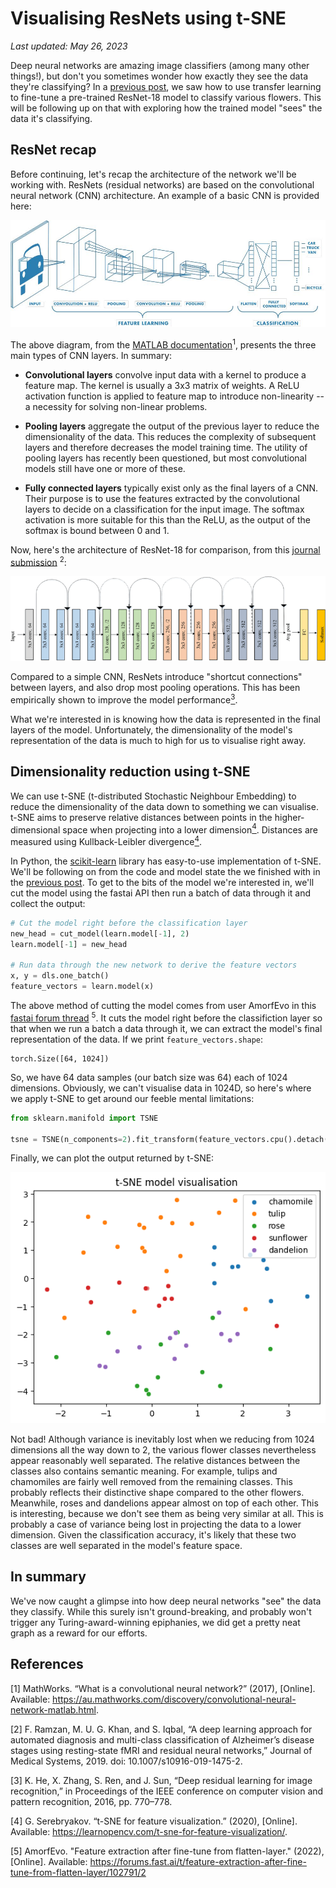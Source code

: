# Visualising ResNets using t-SNE

*Last updated: May 26, 2023*

Deep neural networks are amazing image classifiers (among many other things!), but don't you sometimes wonder how exactly they see the data they're classifying? In a [previous post](https://deren-teo.github.io/2023/05/20/transfer_learning_using_pretrained_networks.html), we saw how to use transfer learning to fine-tune a pre-trained ResNet-18 model to classify various flowers. This will be following up on that with exploring how the trained model "sees" the data it's classifying.

## ResNet recap

Before continuing, let's recap the architecture of the network we'll be working with. ResNets (residual networks) are based on the convolutional neural network (CNN) architecture. An example of a basic CNN is provided here:

![](/images/2023-05-25_convnet.jpg)

The above diagram, from the [MATLAB documentation](https://au.mathworks.com/discovery/convolutional-neural-network-matlab.html)<sup>1</sup>, presents the three main types of CNN layers. In summary:

- **Convolutional layers** convolve input data with a kernel to produce a feature map. The kernel is usually a 3x3 matrix of weights. A ReLU activation function is applied to feature map to introduce non-linearity -- a necessity for solving non-linear problems.

- **Pooling layers** aggregate the output of the previous layer to reduce the dimensionality of the data. This reduces the complexity of subsequent layers and therefore decreases the model training time. The utility of pooling layers has recently been questioned, but most convolutional models still have one or more of these.

- **Fully connected layers** typically exist only as the final layers of a CNN. Their purpose is to use the features extracted by the convolutional layers to decide on a classification for the input image. The softmax activation is more suitable for this than the ReLU, as the output of the softmax is bound between 0 and 1.

Now, here's the architecture of ResNet-18 for comparison, from this [journal submission](https://www.researchgate.net/figure/Original-ResNet-18-Architecture_fig1_336642248) <sup>2</sup>:

![](/images/2023-05-25_resnet18.png)

Compared to a simple CNN, ResNets introduce "shortcut connections" between layers, and also drop most pooling operations. This has been empirically shown to improve the model performance[<sup>3</sup>](https://arxiv.org/abs/1512.03385).

What we're interested in is knowing how the data is represented in the final layers of the model. Unfortunately, the dimensionality of the model's representation of the data is much to high for us to visualise right away.

## Dimensionality reduction using t-SNE

We can use t-SNE (t-distributed Stochastic Neighbour Embedding) to reduce the dimensionality of the data down to something we can visualise. t-SNE aims to preserve relative distances between points in the higher-dimensional space when projecting into a lower dimension[<sup>4</sup>](https://learnopencv.com/t-sne-for-feature-visualization/). Distances are measured using Kullback-Leibler divergence[<sup>4</sup>](https://learnopencv.com/t-sne-for-feature-visualization/).

In Python, the [scikit-learn](https://scikit-learn.org/) library has easy-to-use implementation of t-SNE. We'll be following on from the code and model state the we finished with in the [previous post](https://deren-teo.github.io/2023/05/20/image_classification_using_pretrained_networks.html). To get to the bits of the model we're interested in, we'll cut the model using the fastai API then run a batch of data through it and collect the output:

```python
# Cut the model right before the classification layer
new_head = cut_model(learn.model[-1], 2)
learn.model[-1] = new_head

# Run data through the new network to derive the feature vectors
x, y = dls.one_batch()
feature_vectors = learn.model(x)
```

The above method of cutting the model comes from user AmorfEvo in this [fastai forum thread](https://forums.fast.ai/t/feature-extraction-after-fine-tune-from-flatten-layer/102791) <sup>5</sup>. It cuts the model right before the classifiction layer so that when we run a batch a data through it, we can extract the model's final representation of the data. If we print `feature_vectors.shape`:

```
torch.Size([64, 1024])
```

So, we have 64 data samples (our batch size was 64) each of 1024 dimensions. Obviously, we can't visualise data in 1024D, so here's where we apply t-SNE to get around our feeble mental limitations:


```python
from sklearn.manifold import TSNE

tsne = TSNE(n_components=2).fit_transform(feature_vectors.cpu().detach().numpy())
```

Finally, we can plot the output returned by t-SNE:

![](/images/2023-05-25_tsne.png)

Not bad! Although variance is inevitably lost when we reducing from 1024 dimensions all the way down to 2, the various flower classes nevertheless appear reasonably well separated. The relative distances between the classes also contains semantic meaning. For example, tulips and chamomiles are fairly well removed from the remaining classes. This probably reflects their distinctive shape compared to the other flowers. Meanwhile, roses and dandelions appear almost on top of each other. This is interesting, because we don't see them as being very similar at all. This is probably a case of variance being lost in projecting the data to a lower dimension. Given the classification accuracy, it's likely that these two classes are well separated in the model's feature space.

## In summary

We've now caught a glimpse into how deep neural networks "see" the data they classify. While this surely isn't ground-breaking, and probably won't trigger any Turing-award-winning epiphanies, we did get a pretty neat graph as a reward for our efforts.

## References

[1] MathWorks. “What is a convolutional neural network?” (2017), [Online]. Available: https://au.mathworks.com/discovery/convolutional-neural-network-matlab.html.

[2] F. Ramzan, M. U. G. Khan, and S. Iqbal, “A deep learning approach for automated diagnosis and multi-class classification of Alzheimer’s disease stages using resting-state fMRI and residual neural networks,” Journal of Medical Systems, 2019. doi: 10.1007/s10916-019-1475-2.

[3] K. He, X. Zhang, S. Ren, and J. Sun, “Deep residual learning for image recognition,” in Proceedings of the IEEE conference on computer vision and pattern recognition, 2016, pp. 770–778.

[4] G. Serebryakov. “t-SNE for feature visualization.” (2020), [Online]. Available: https://learnopencv.com/t-sne-for-feature-visualization/.

[5] AmorfEvo. "Feature extraction after fine-tune from flatten-layer." (2022), [Online]. Available: https://forums.fast.ai/t/feature-extraction-after-fine-tune-from-flatten-layer/102791/2
